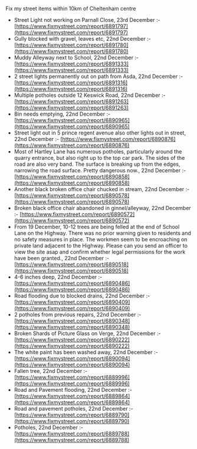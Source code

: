 Fix my street items within 10km of Cheltenham centre

<!-- fix_marker starts -->

- Street Light not working on Parnall Close, 23rd December :- [https://www.fixmystreet.com/report/6891797](https://www.fixmystreet.com/report/6891797)
- Gully blocked with gravel, leaves etc, 22nd December :- [https://www.fixmystreet.com/report/6891780](https://www.fixmystreet.com/report/6891780)
- Muddy Alleyway next to School, 22nd December :- [https://www.fixmystreet.com/report/6891333](https://www.fixmystreet.com/report/6891333)
- 2 street lights permanently out on path from Asda, 22nd December :- [https://www.fixmystreet.com/report/6891316](https://www.fixmystreet.com/report/6891316)
- Multiple potholes outside 12 Keswick Road, 22nd December :- [https://www.fixmystreet.com/report/6891263](https://www.fixmystreet.com/report/6891263)
- Bin needs emptying, 22nd December :- [https://www.fixmystreet.com/report/6890965](https://www.fixmystreet.com/report/6890965)
- Street light out in 5 prince regent avenue also other lights out in street, 22nd December :- [https://www.fixmystreet.com/report/6890876](https://www.fixmystreet.com/report/6890876)
- Most of Hartley Lane has numerous potholes, particularly around the quarry entrance, but also right up to the top car park. The sides of the road are also very band. The surface is breaking up from the edges, narrowing the road surface. Pretty dangerous now., 22nd December :- [https://www.fixmystreet.com/report/6890858](https://www.fixmystreet.com/report/6890858)
- Another black broken office chair chucked in stream, 22nd December :- [https://www.fixmystreet.com/report/6890578](https://www.fixmystreet.com/report/6890578)
- Broken black office chair abandoned in ginnel/alleyway, 22nd December :- [https://www.fixmystreet.com/report/6890572](https://www.fixmystreet.com/report/6890572)
- From 19 December, 10-12 trees are being felled at the end of School Lane on the Highway. There was no prior warning given to residents and no safety measures in place. The workmen seem to be encroaching on private land adjacent to the Highway. Please can you send an officer to view the site asap and confirm whether legal permissions for the work have been granted., 22nd December :- [https://www.fixmystreet.com/report/6890518](https://www.fixmystreet.com/report/6890518)
- 4-6 inches deep, 22nd December :- [https://www.fixmystreet.com/report/6890486](https://www.fixmystreet.com/report/6890486)
- Road flooding due to blocked drains, 22nd December :- [https://www.fixmystreet.com/report/6890409](https://www.fixmystreet.com/report/6890409)
- 2 potholes from previous repairs, 22nd December :- [https://www.fixmystreet.com/report/6890348](https://www.fixmystreet.com/report/6890348)
- Broken Shards of Picture Glass on Verge, 22nd December :- [https://www.fixmystreet.com/report/6890222](https://www.fixmystreet.com/report/6890222)
- The white paint has been washed away, 22nd December :- [https://www.fixmystreet.com/report/6890094](https://www.fixmystreet.com/report/6890094)
- Fallen tree, 22nd December :- [https://www.fixmystreet.com/report/6889996](https://www.fixmystreet.com/report/6889996)
- Road and Pavement flooding, 22nd December :- [https://www.fixmystreet.com/report/6889864](https://www.fixmystreet.com/report/6889864)
- Road and pavement potholes, 22nd December :- [https://www.fixmystreet.com/report/6889790](https://www.fixmystreet.com/report/6889790)
- Potholes, 22nd December :- [https://www.fixmystreet.com/report/6889788](https://www.fixmystreet.com/report/6889788)

<!-- fix_marker ends -->